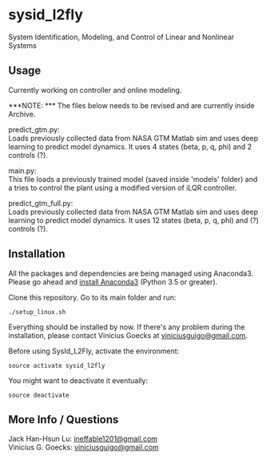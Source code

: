 # sysid_l2fly
System Identification, Modeling, and Control of Linear and Nonlinear Systems

## Usage
Currently working on controller and online modeling.

***NOTE: *** The files below needs to be revised and are currently inside Archive.

predict_gtm.py:  
Loads previously collected data from NASA GTM Matlab sim and uses deep learning to predict model dynamics. It uses 4 states (beta, p, q, phi) and 2 controls (?).

main.py:  
This file loads a previously trained model (saved inside 'models' folder) and a tries to control the plant using a modified version of iLQR controller.

predict_gtm_full.py:  
Loads previously collected data from NASA GTM Matlab sim and uses deep learning to predict model dynamics. It uses 12 states (beta, p, q, phi) and (?) controls (?).

## Installation

All the packages and dependencies are being managed using Anaconda3.
Please go ahead and [install Anaconda3](https://www.continuum.io/downloads#linux) (Python 3.5 or greater).

Clone this repository. Go to its main folder and run:
```
./setup_linux.sh
```

Everything should be installed by now. If there's any problem during the installation, please contact Vinicius Goecks at viniciusguigo@gmail.com.

Before using SysId_L2Fly, activate the environment:
```
source activate sysid_l2fly
```

You might want to deactivate it eventually:
```
source deactivate
```

## More Info / Questions

Jack Han-Hsun Lu: ineffable1201@gmail.com  
Vinicius G. Goecks: viniciusguigo@gmail.com
